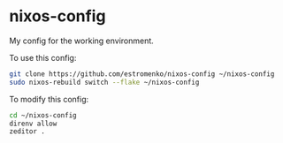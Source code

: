 # nixos-config

My config for the working environment.

To use this config:

```bash
git clone https://github.com/estromenko/nixos-config ~/nixos-config
sudo nixos-rebuild switch --flake ~/nixos-config
```

To modify this config:

```bash
cd ~/nixos-config
direnv allow
zeditor .
```
